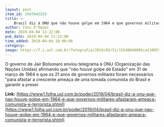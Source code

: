 ```yaml
---
layout: post
item_id: 2547642253
title: >-
    Brasil diz à ONU que não houve golpe em 1964 e que governos militares afastaram ameaça comunista e terrorista
author: Tatu D'Oquei
date: 2019-04-04 11:22:00
pub_date: 2019-04-04 11:22:00
time_added: 2019-04-04 18:08:06
category: 
image: https://f.i.uol.com.br/fotografia/2019/03/31/15540699095ca139955cfcf_1554069909_3x2_rt.jpg
---
```


O governo de Jair Bolsonaro enviou telegrama à ONU (Organização das Nações Unidas) afirmando que "não houve golpe de Estado" em 31 de março de 1964 e que os 21 anos de governos militares foram necessários "para afastar a crescente ameaça de uma tomada comunista do Brasil e garantir a preser

**Link:** [https://www1.folha.uol.com.br/poder/2019/04/brasil-diz-a-onu-que-nao-houve-golpe-em-1964-e-que-governos-militares-afastaram-ameaca-comunista-e-terrorista.shtml](https://www1.folha.uol.com.br/poder/2019/04/brasil-diz-a-onu-que-nao-houve-golpe-em-1964-e-que-governos-militares-afastaram-ameaca-comunista-e-terrorista.shtml)

